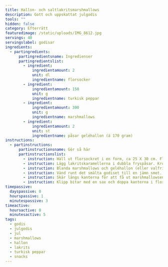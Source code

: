 ```yaml
---
title: Hallon- och saltlakritsmarshmallows
description: Gott och uppskattat julgodis
tools: ""
hidden: false
category: Efterrätt
featuredimage: /static/uploads/IMG_8612.jpg
servings: 40
servingslabel: godisar
ingredients:
  - partingredients:
      partingredientsname: Ingredienser
      partingredientslist:
        - ingredient:
            ingredientamount: 2
            unit: dl
            ingredientname: florsocker
        - ingredient:
            ingredientamount: 150
            unit: g
            ingredientname: turkisk peppar
        - ingredient:
            ingredientamount: 300
            unit: g
            ingredientname: marshmallows
        - ingredient:
            ingredientamount: 2
            unit: st
            ingredientname: påsar geléhallon (á 170 gram)
instructions:
  - partinstructions:
      partinstructionsname: Gör så här
      partinstructionslist:
        - instruction: Häll ut florsockret i en form, ca 25 X 30 cm. Florsockret måste täcka botten på formen ordentligt.
        - instruction: Lägg lakritskaramellerna i dubbla fryspåsar. Krossa dem fint med botten av en kastrull.
        - instruction: Blanda marshmallows och geléhallon (eller valfri annan gelé/fudge smaksättning) i en stor glasskål. Smält i ca 2 1/2 minuter i mikrovågsugn på 750 watts effekt.
        - instruction: Vänd runt det smälta godiset till en jämn smet. Blanda i lakritskrosset (eller annan torr smaksättning) och häll upp smeten i formen med florsocker. Jämna ut smeten. Låt kallna i kylen ca 1 timme.
        - instruction: Skär längs kanterna för att få ut marshmallowsen ur formen. Vänd den och lägg ovansidan i sockret så att den blir lättare att klippa.
        - instruction: Klipp bitar med en sax och doppa kanterna i florsocker. Förvara i rumstemperatur.
timepassive:
  dayspassive: 0
  hourspassive: 1
  minutespassive: 3
timeactive:
  hoursactive: 0
  minutesactive: 5
tags:
  - godis
  - julgodis
  - jul
  - marshmallows
  - hallon
  - lakrits
  - turkisk peppar
  - snacks
---
```


